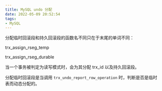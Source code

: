 ```yaml
---
title: MySQL undo 分配
date: 2022-05-09 20:52:54
tags:
- MySQL
---
```


分配临时回滚段和持久回滚段的函数名不同只在于末尾的单词不同：

trx_assign_rseg_temp

trx_assign_rseg_durable


当一个事务被判定为读写模式时，会为其分配 trx_id 以及持久回滚段。


分配临时回滚段是当调用 `trx_undo_report_row_operation` 时，判断是否是临时表而动态分配的。